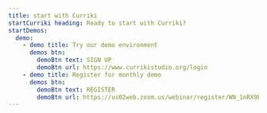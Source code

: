 ```yaml
---
title: start with Curriki
startCurriki heading: Ready to start with Curriki?
startDemos:
  demo:
    - demo title: Try our demo environment
      demos btn:
        demoBtn text: SIGN UP
        demoBtn url: https://www.currikistudio.org/login
    - demo title: Register for monthly demo
      demos btn:
        demoBtn text: REGISTER
        demoBtn url: https://us02web.zoom.us/webinar/register/WN_1nRX9E2xQBWEihgorbf0dw
---
```

